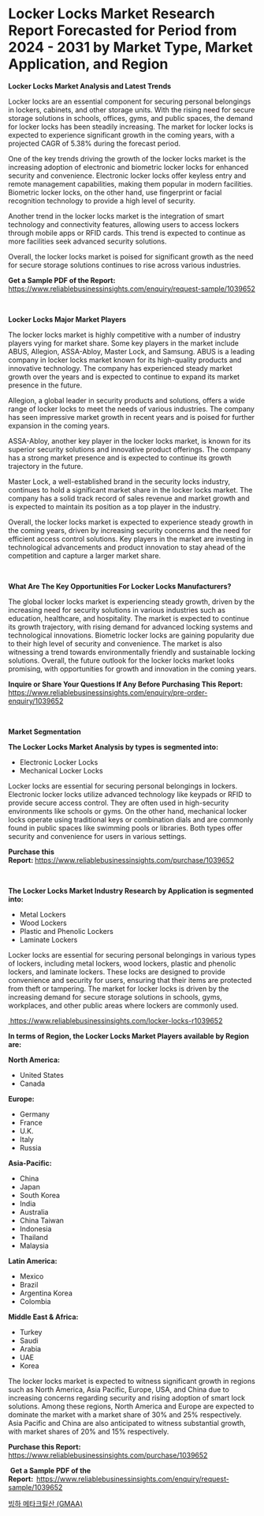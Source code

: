 <p><h1>Locker Locks Market Research Report Forecasted for Period from 2024 -  2031 by Market Type, Market Application, and Region</h1></p><p><strong>Locker Locks Market Analysis and Latest Trends</strong></p>
<p><p>Locker locks are an essential component for securing personal belongings in lockers, cabinets, and other storage units. With the rising need for secure storage solutions in schools, offices, gyms, and public spaces, the demand for locker locks has been steadily increasing. The market for locker locks is expected to experience significant growth in the coming years, with a projected CAGR of 5.38% during the forecast period.</p><p>One of the key trends driving the growth of the locker locks market is the increasing adoption of electronic and biometric locker locks for enhanced security and convenience. Electronic locker locks offer keyless entry and remote management capabilities, making them popular in modern facilities. Biometric locker locks, on the other hand, use fingerprint or facial recognition technology to provide a high level of security.</p><p>Another trend in the locker locks market is the integration of smart technology and connectivity features, allowing users to access lockers through mobile apps or RFID cards. This trend is expected to continue as more facilities seek advanced security solutions.</p><p>Overall, the locker locks market is poised for significant growth as the need for secure storage solutions continues to rise across various industries.</p></p>
<p><strong>Get a Sample PDF of the Report:&nbsp;</strong> <a href="https://www.reliablebusinessinsights.com/enquiry/request-sample/1039652">https://www.reliablebusinessinsights.com/enquiry/request-sample/1039652</a></p>
<p>&nbsp;</p>
<p><strong>Locker Locks Major Market Players</strong></p>
<p><p>The locker locks market is highly competitive with a number of industry players vying for market share. Some key players in the market include ABUS, Allegion, ASSA-Abloy, Master Lock, and Samsung. ABUS is a leading company in locker locks market known for its high-quality products and innovative technology. The company has experienced steady market growth over the years and is expected to continue to expand its market presence in the future.</p><p>Allegion, a global leader in security products and solutions, offers a wide range of locker locks to meet the needs of various industries. The company has seen impressive market growth in recent years and is poised for further expansion in the coming years.</p><p>ASSA-Abloy, another key player in the locker locks market, is known for its superior security solutions and innovative product offerings. The company has a strong market presence and is expected to continue its growth trajectory in the future.</p><p>Master Lock, a well-established brand in the security locks industry, continues to hold a significant market share in the locker locks market. The company has a solid track record of sales revenue and market growth and is expected to maintain its position as a top player in the industry.</p><p>Overall, the locker locks market is expected to experience steady growth in the coming years, driven by increasing security concerns and the need for efficient access control solutions. Key players in the market are investing in technological advancements and product innovation to stay ahead of the competition and capture a larger market share.</p></p>
<p>&nbsp;</p>
<p><strong>What Are The Key Opportunities For Locker Locks Manufacturers?</strong></p>
<p><p>The global locker locks market is experiencing steady growth, driven by the increasing need for security solutions in various industries such as education, healthcare, and hospitality. The market is expected to continue its growth trajectory, with rising demand for advanced locking systems and technological innovations. Biometric locker locks are gaining popularity due to their high level of security and convenience. The market is also witnessing a trend towards environmentally friendly and sustainable locking solutions. Overall, the future outlook for the locker locks market looks promising, with opportunities for growth and innovation in the coming years.</p></p>
<p><strong>Inquire or Share Your Questions If Any Before Purchasing This Report:</strong> <a href="https://www.reliablebusinessinsights.com/enquiry/pre-order-enquiry/1039652">https://www.reliablebusinessinsights.com/enquiry/pre-order-enquiry/1039652</a></p>
<p>&nbsp;</p>
<p><strong>Market Segmentation</strong></p>
<p><strong>The Locker Locks Market Analysis by types is segmented into:</strong></p>
<p><ul><li>Electronic Locker Locks</li><li>Mechanical Locker Locks</li></ul></p>
<p><p>Locker locks are essential for securing personal belongings in lockers. Electronic locker locks utilize advanced technology like keypads or RFID to provide secure access control. They are often used in high-security environments like schools or gyms. On the other hand, mechanical locker locks operate using traditional keys or combination dials and are commonly found in public spaces like swimming pools or libraries. Both types offer security and convenience for users in various settings.</p></p>
<p><strong>Purchase this Report:&nbsp;</strong><a href="https://www.reliablebusinessinsights.com/purchase/1039652">https://www.reliablebusinessinsights.com/purchase/1039652</a></p>
<p>&nbsp;</p>
<p><strong>The Locker Locks Market Industry Research by Application is segmented into:</strong></p>
<p><ul><li>Metal Lockers</li><li>Wood Lockers</li><li>Plastic and Phenolic Lockers</li><li>Laminate Lockers</li></ul></p>
<p><p>Locker locks are essential for securing personal belongings in various types of lockers, including metal lockers, wood lockers, plastic and phenolic lockers, and laminate lockers. These locks are designed to provide convenience and security for users, ensuring that their items are protected from theft or tampering. The market for locker locks is driven by the increasing demand for secure storage solutions in schools, gyms, workplaces, and other public areas where lockers are commonly used.</p></p>
<p><a href="https://www.reliablebusinessinsights.com/locker-locks-r1039652">&nbsp;https://www.reliablebusinessinsights.com/locker-locks-r1039652</a></p>
<p><strong>In terms of Region, the Locker Locks Market Players available by Region are:</strong></p>
<p>
    <p> <strong> North America: </strong>
        <ul>
            <li>United States</li>
            <li>Canada</li>
        </ul>
        </p> 
    <p> <strong> Europe: </strong>
        <ul>
            <li>Germany</li>
            <li>France</li>
            <li>U.K.</li>
            <li>Italy</li>
            <li>Russia</li>
        </ul>
        </p> 
    <p> <strong> Asia-Pacific: </strong>
        <ul>
            <li>China</li>
            <li>Japan</li>
            <li>South Korea</li>
            <li>India</li>
            <li>Australia</li>
            <li>China Taiwan</li>
            <li>Indonesia</li>
            <li>Thailand</li>
            <li>Malaysia</li>
        </ul>
        </p> 
    <p> <strong> Latin America: </strong>
        <ul>
            <li>Mexico</li>
            <li>Brazil</li>
            <li>Argentina Korea</li>
            <li>Colombia</li>
        </ul>
        </p> 
    <p> <strong> Middle East & Africa: </strong>
        <ul>
            <li>Turkey</li>
            <li>Saudi</li>
            <li>Arabia</li>
            <li>UAE</li>
            <li>Korea</li>
        </ul>
    </p>
    </p>
<p><p>The locker locks market is expected to witness significant growth in regions such as North America, Asia Pacific, Europe, USA, and China due to increasing concerns regarding security and rising adoption of smart lock solutions. Among these regions, North America and Europe are expected to dominate the market with a market share of 30% and 25% respectively. Asia Pacific and China are also anticipated to witness substantial growth, with market shares of 20% and 15% respectively.</p></p>
<p><strong>Purchase this Report: </strong><a href="https://www.reliablebusinessinsights.com/purchase/1039652">https://www.reliablebusinessinsights.com/purchase/1039652</a></p>
<p>&nbsp;<strong>Get a Sample PDF of the Report:&nbsp;&nbsp;</strong><a href="https://www.reliablebusinessinsights.com/enquiry/request-sample/1039652">https://www.reliablebusinessinsights.com/enquiry/request-sample/1039652</a></p>
<p><strong></strong></p>
<p><p><a href="https://github.com/fredrickeglers/Market-Research-Report-List-2/blob/main/2051047162014.md">빙하 메타크릴산 (GMAA)</a></p></p>